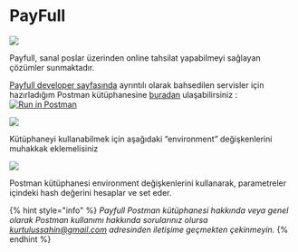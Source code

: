 # PayFull

![](https://cdn-images-1.medium.com/max/800/1*SU39YMXiGeztF1Kt2d6bQQ.png)

Payfull, sanal poslar üzerinden online tahsilat yapabilmeyi sağlayan çözümler sunmaktadır.

[Payfull developer sayfasında](https://payfull.com/api-docs/index) ayrıntılı olarak bahsedilen servisler için hazırladığım Postman kütüphanesine [buradan](https://www.getpostman.com/collections/b93195081978449f3201) ulaşabilirsiniz : [![Run in Postman](https://run.pstmn.io/button.svg)](https://app.getpostman.com/run-collection/b93195081978449f3201)

![](https://cdn-images-1.medium.com/max/800/1*tDA3PvMr5udfyZX1u6KHWw.png)

Kütüphaneyi kullanabilmek için aşağıdaki “environment” değişkenlerini muhakkak eklemelisiniz

![](https://cdn-images-1.medium.com/max/800/1*rGOWVld3MbglCW_nBsUIZA.png)

Postman kütüphanesi environment değişkenlerini kullanarak, parametreler içindeki hash değerini hesaplar ve set eder.

{% hint style="info" %}
_Payfull Postman kütüphanesi hakkında veya genel olarak Postman kullanımı hakkında sorularınız olursa kurtulussahin@gmail.com adresinden iletişime geçmekten çekinmeyin._
{% endhint %}

